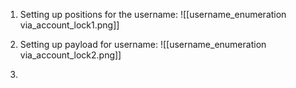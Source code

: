 1. Setting up positions for the username:
   ![[username_enumeration via_account_lock1.png]]

2. Setting up payload for username:
   ![[username_enumeration via_account_lock2.png]]

3. 